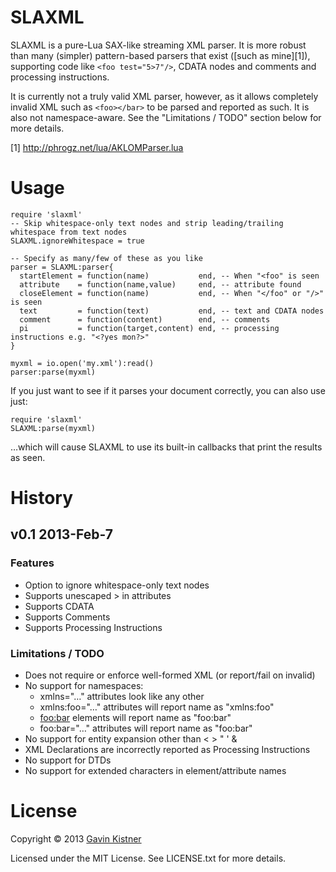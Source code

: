 # SLAXML
SLAXML is a pure-Lua SAX-like streaming XML parser. It is more robust than 
many (simpler) pattern-based parsers that exist ([such as mine][1]), supporting code like `<foo test="5>7"/>`, CDATA nodes and comments and processing instructions.

It is currently not a truly valid XML parser, however, as it allows completely invalid XML such
as `<foo></bar>` to be parsed and reported as such. It is also not namespace-aware. See the "Limitations / TODO" section below for more details.

[1] http://phrogz.net/lua/AKLOMParser.lua

# Usage
    require 'slaxml'
    -- Skip whitespace-only text nodes and strip leading/trailing whitespace from text nodes
    SLAXML.ignoreWhitespace = true 

    -- Specify as many/few of these as you like
    parser = SLAXML:parser{
      startElement = function(name)           end, -- When "<foo" is seen
      attribute    = function(name,value)     end, -- attribute found
      closeElement = function(name)           end, -- When "</foo" or "/>" is seen
      text         = function(text)           end, -- text and CDATA nodes
      comment      = function(content)        end, -- comments
      pi           = function(target,content) end, -- processing instructions e.g. "<?yes mon?>"
    }

    myxml = io.open('my.xml'):read()
    parser:parse(myxml)

If you just want to see if it parses your document correctly, you can also use just:

    require 'slaxml'
    SLAXML:parse(myxml)

…which will cause SLAXML to use its built-in callbacks that print the results as seen.

# History

## v0.1 2013-Feb-7
### Features
+ Option to ignore whitespace-only text nodes
+ Supports unescaped > in attributes
+ Supports CDATA
+ Supports Comments
+ Supports Processing Instructions

### Limitations / TODO
- Does not require or enforce well-formed XML (or report/fail on invalid)
- No support for namespaces:
  - xmlns="…" attributes look like any other
  - xmlns:foo="…" attributes will report name as "xmlns:foo"
  - <foo:bar> elements will report name as "foo:bar"
  - foo:bar="…" attributes will report name as "foo:bar"
- No support for entity expansion other than
  &lt; &gt; &quot; &apos; &amp;
- XML Declarations <?xml version="1.x"?> are incorrectly reported
  as Processing Instructions
- No support for DTDs
- No support for extended characters in element/attribute names

# License
Copyright © 2013 [Gavin Kistner](mailto:!@phrogz.net)

Licensed under the MIT License. See LICENSE.txt for more details.

